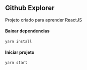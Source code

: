 ## Github Explorer

Projeto criado para aprender ReactJS


#### Baixar dependencias

`
yarn install
`

#### Iniciar projeto

`yarn start`


